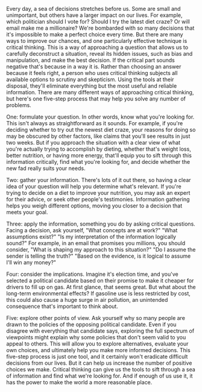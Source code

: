 
Every day, a sea of decisions 
stretches before us.
Some are small and unimportant,
but others have a larger impact 
on our lives.
For example, which politician
should I vote for?
Should I try the latest diet craze?
Or will email make me a millionaire?
We&#39;re bombarded with so many decisions
that it&#39;s impossible to make 
a perfect choice every time.
But there are many ways 
to improve our chances,
and one particularly effective technique
is critical thinking.
This is a way of approaching a question
that allows us to carefully 
deconstruct a situation,
reveal its hidden issues,
such as bias and manipulation,
and make the best decision.
If the critical part sounds negative
that&#39;s because in a way it is.
Rather than choosing an answer 
because it feels right,
a person who uses critical thinking
subjects all available options to scrutiny
and skepticism.
Using the tools at their disposal,
they&#39;ll eliminate everything but the most
useful and reliable information.
There are many different ways
of approaching critical thinking,
but here&#39;s one five-step process
that may help you solve 
any number of problems.

One: formulate your question.
In other words, 
know what you&#39;re looking for.
This isn&#39;t always as straightforward 
as it sounds.
For example, if you&#39;re deciding
whether to try out the newest diet craze,
your reasons for doing so may be obscured
by other factors,
like claims that you&#39;ll see results
in just two weeks.
But if you approach the situation
with a clear view of what you&#39;re 
actually trying to accomplish by dieting,
whether that&#39;s weight loss,
better nutrition,
or having more energy,
that&#39;ll equip you to sift through 
this information critically,
find what you&#39;re looking for,
and decide whether the new fad
really suits your needs.

Two: gather your information.
There&#39;s lots of it out there,
so having a clear idea of your question
will help you determine what&#39;s relevant.
If you&#39;re trying to decide on a diet
to improve your nutrition,
you may ask an expert for their advice,
or seek other people&#39;s testimonies.
Information gathering helps you
weigh different options,
moving you closer to a decision
that meets your goal.

Three: apply the information,
something you do 
by asking critical questions.
Facing a decision, ask yourself,
&quot;What concepts are at work?&quot;
&quot;What assumptions exist?&quot;
&quot;Is my interpretation of the information
logically sound?&quot;
For example, in an email that promises
you millions,
you should consider, &quot;What is shaping
my approach to this situation?&quot;
&quot;Do I assume the sender 
is telling the truth?&quot;
&quot;Based on the evidence, is it logical 
to assume I&#39;ll win any money?&quot;

Four: consider the implications.
Imagine it&#39;s election time,
and you&#39;ve selected a political
candidate based on their promise
to make it cheaper for drivers
to fill up on gas.
At first glance, that seems great.
But what about the long-term 
environmental effects?
If gasoline use is less 
restricted by cost,
this could also cause a huge
surge in air pollution,
an unintended consequence 
that&#39;s important to think about.

Five: explore other points of view.
Ask yourself why so many people are drawn
to the policies of 
the opposing political candidate.
Even if you disagree with 
everything that candidate says,
exploring the full spectrum of viewpoints
might explain why some policies that don&#39;t
seem valid to you appeal to others.
This will allow you 
to explore alternatives,
evaluate your own choices,
and ultimately help you make more
informed decisions.
This five-step process is just one tool,
and it certainly won&#39;t eradicate difficult
decisions from our lives.
But it can help us increase 
the number of positive choices we make.
Critical thinking can give us the tools
to sift through a sea of information
and find what we&#39;re looking for.
And if enough of us use it,
it has the power to make the world
a more reasonable place.
